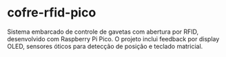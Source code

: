 # cofre-rfid-pico
Sistema embarcado de controle de gavetas com abertura por RFID, desenvolvido com Raspberry Pi Pico. O projeto inclui feedback por display OLED, sensores óticos para detecção de posição e teclado matricial.
